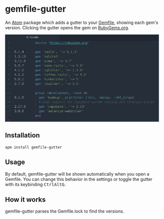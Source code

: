 # gemfile-gutter

An [Atom](https://atom.io/) package which adds a gutter to your [Gemfile](https://bundler.io/gemfile.html), showing each gem's version.
Clicking the gutter opens the gem on [RubyGems.org](https://rubygems.org/).

![demo](./demo.png)

## Installation

```
apm install gemfile-gutter
```

## Usage

By default, gemfile-gutter will be shown automatically when you open a Gemfile.
You can change this behavior in the settings or toggle the gutter with its keybinding <kbd>Ctrl</kbd><kbd>Alt</kbd><kbd>G</kbd>.


## How it works

gemfile-gutter parses the Gemfile.lock to find the versions.
